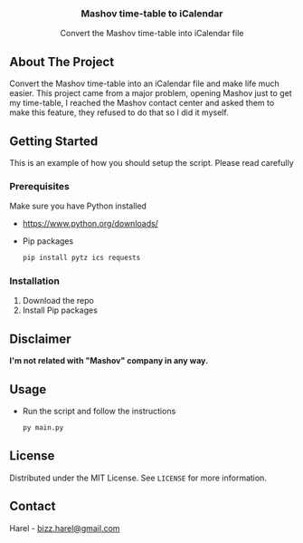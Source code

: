 <!-- PROJECT LOGO -->
<div align="center">
  <h3 align="center">Mashov time-table to iCalendar</h3>

  <p align="center">
    Convert the Mashov time-table into iCalendar file
  </p>
</div>

<!-- ABOUT THE PROJECT -->
## About The Project

Convert the Mashov time-table into an iCalendar file and make life much easier.
This project came from a major problem, opening Mashov just to get my time-table, I reached the Mashov contact center and asked them to make this feature, they refused to do that so I did it myself.

<!-- GETTING STARTED -->
## Getting Started
This is an example of how you should setup the script. Please read carefully

### Prerequisites

Make sure you have Python installed
* https://www.python.org/downloads/

* Pip packages
  ```sh
  pip install pytz ics requests
### Installation

1. Download the repo
2. Install Pip packages

<!-- Disclaimer -->
## Disclaimer

<b>I'm not related with "Mashov" company in any way.</b>

<!-- USAGE EXAMPLES -->
## Usage

* Run the script and follow the instructions
  ```sh
  py main.py
<!-- LICENSE -->
## License

Distributed under the MIT License. See `LICENSE` for more information.

<!-- CONTACT -->
## Contact

Harel - bizz.harel@gmail.com